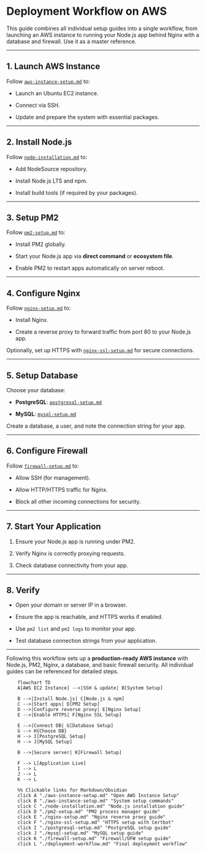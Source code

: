 # Deployment Workflow on AWS

This guide combines all individual setup guides into a single workflow, from launching an AWS instance to running your Node.js app behind Nginx with a database and firewall. Use it as a master reference.

---

## 1. Launch AWS Instance

Follow [`aws-instance-setup.md`](01_aws-instance-setup.md) to:

- Launch an Ubuntu EC2 instance.
    
- Connect via SSH.
    
- Update and prepare the system with essential packages.
    

---

## 2. Install Node.js

Follow [`node-installation.md`](02_node-installation.md) to:

- Add NodeSource repository.
    
- Install Node.js LTS and npm.
    
- Install build tools (if required by your packages).
    

---

## 3. Setup PM2

Follow [`pm2-setup.md`](03_pm2-setup.md) to:

- Install PM2 globally.
    
- Start your Node.js app via **direct command** or **ecosystem file**.
    
- Enable PM2 to restart apps automatically on server reboot.
    

---

## 4. Configure Nginx

Follow [`nginx-setup.md`](04_nginx-setup.md) to:

- Install Nginx.
    
- Create a reverse proxy to forward traffic from port 80 to your Node.js app.
    

Optionally, set up HTTPS with [`nginx-ssl-setup.md`](https://chatgpt.com/c/nginx-ssl-setup.md) for secure connections.

---

## 5. Setup Database

Choose your database:

- **PostgreSQL**: [`postgresql-setup.md`](05_postgresql-setup.md)
    
- **MySQL**: [`mysql-setup.md`](05_mysql-setup.md)
    

Create a database, a user, and note the connection string for your app.

---

## 6. Configure Firewall

Follow [`firewall-setup.md`](06_firewall-setup.md) to:

- Allow SSH (for management).
    
- Allow HTTP/HTTPS traffic for Nginx.
    
- Block all other incoming connections for security.
    

---

## 7. Start Your Application

1. Ensure your Node.js app is running under PM2.
    
2. Verify Nginx is correctly proxying requests.
    
3. Check database connectivity from your app.
    

---

## 8. Verify

- Open your domain or server IP in a browser.
    
- Ensure the app is reachable, and HTTPS works if enabled.
    
- Use `pm2 list` and `pm2 logs` to monitor your app.
    
- Test database connection strings from your application.
    

---

Following this workflow sets up a **production-ready AWS instance** with Node.js, PM2, Nginx, a database, and basic firewall security. All individual guides can be referenced for detailed steps.

```mermaid
	flowchart TD
    A[AWS EC2 Instance] -->|SSH & update| B[System Setup]

    B -->|Install Node.js| C[Node.js & npm]
    C -->|Start apps| D[PM2 Setup]
    D -->|Configure reverse proxy| E[Nginx Setup]
    E -->|Enable HTTPS| F[Nginx SSL Setup]
    
    E -->|Connect DB| G[Database Setup]
    G --> H{Choose DB}
    H --> I[PostgreSQL Setup]
    H --> J[MySQL Setup]

    B -->|Secure server| K[Firewall Setup]
    
    F --> L[Application Live]
    I --> L
    J --> L
    K --> L

    %% Clickable links for Markdown/Obsidian
    click A "./aws-instance-setup.md" "Open AWS Instance Setup"
    click B "./aws-instance-setup.md" "System setup commands"
    click C "./node-installation.md" "Node.js installation guide"
    click D "./pm2-setup.md" "PM2 process manager guide"
    click E "./nginx-setup.md" "Nginx reverse proxy guide"
    click F "./nginx-ssl-setup.md" "HTTPS setup with Certbot"
    click I "./postgresql-setup.md" "PostgreSQL setup guide"
    click J "./mysql-setup.md" "MySQL setup guide"
    click K "./firewall-setup.md" "Firewall/UFW setup guide"
    click L "./deployment-workflow.md" "Final deployment workflow"

```
